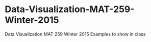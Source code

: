 # Data-Visualization-MAT-259-Winter-2015
Data Visualization MAT 259 Winter 2015 Examples to show in class
